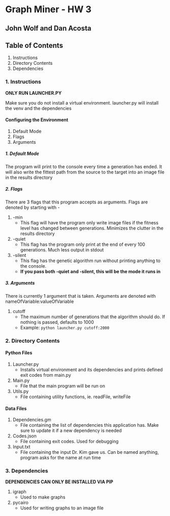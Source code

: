 # Graph Miner - HW 3
## John Wolf and Dan Acosta

## Table of Contents
1. Instructions
2. Directory Contents
3. Dependencies

### 1. Instructions
**ONLY RUN LAUNCHER.PY**

Make sure you do not install a virtual environment. launcher.py will install the venv and the dependencies

#### Configuring the Environment
1. Default Mode
2. Flags
3. Arguments

##### 1. Default Mode
The program will print to the console every time a generation has ended. It will also write the fittest path from the source to the target into an image file in the results directory

##### 2. Flags
There are 3 flags that this program accepts as arguments. Flags are denoted by starting with -

1. -min
	- This flag will have the program only write image files if the fitness level has changed between generations. Minimizes the clutter in the results directory
2. -quiet
	- This flag has the program only print at the end of every 100 generations. Much less output in stdout
3. -silent
	- This flag has the genetic algorithm run without printing anything to the console.
	- **If you pass both -quiet and -silent, this will be the mode it runs in**

##### 3. Arguments
There is currently 1 argument that is taken. Arguments are denoted with nameOfVariable:valueOfVariable

1. cutoff
	- The maximum number of generations that the algorithm should do. If nothing is passed, defaults to 1000
	- Example: `python launcher.py cutoff:2000`

### 2. Directory Contents

#### Python Files
1. Launcher.py
	- Installs virtual environment and its dependencies and prints defined exit codes from main.py
2. Main.py
	- File that the main program will be run on
3. Utils.py
	- File containing utility functions, ie. readFile, writeFile

#### Data Files
1. Dependencies.gm
	- File containing the list of dependencies this application has. Make sure to update it if a new dependency is needed
2. Codes.json
	- File containing exit codes. Used for debugging
3. Input.txt
	- File containing the input Dr. Kim gave us. Can be named anything, program asks for the name at run time

### 3. Dependencies
**DEPENDENCIES CAN ONLY BE INSTALLED VIA PIP**

1. igraph
	- Used to make graphs
2. pycairo
	- Used for writing graphs to an image file
